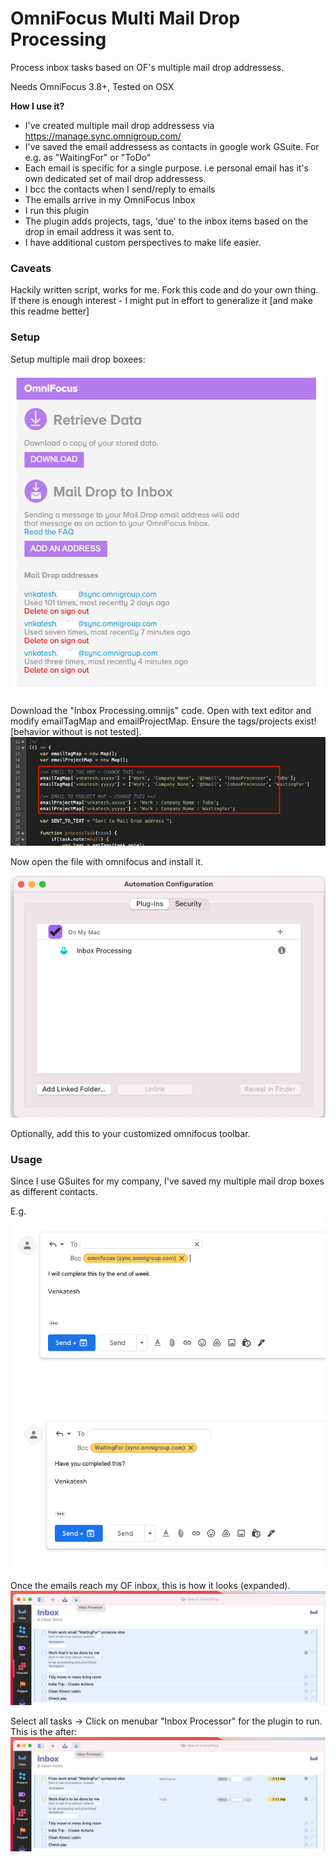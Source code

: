 # OmniFocus Multi Mail Drop Processing
Process inbox tasks based on OF's multiple mail drop addressess.

Needs OmniFocus 3.8+, Tested on OSX

**How I use it?**
* I've created multiple mail drop addressess via https://manage.sync.omnigroup.com/
* I've saved the email addressess as contacts in google work GSuite. For e.g. as "WaitingFor" or "ToDo"
* Each email is specific for a single purpose. i.e personal email has it's own dedicated set of mail drop addressess.
* I bcc the contacts when I send/reply to emails
* The emails arrive in my OmniFocus Inbox
* I run this plugin
* The plugin adds projects, tags, 'due' to the inbox items based on the drop in email address it was sent to.
* I have additional custom perspectives to make life easier. 


### Caveats
Hackily written script, works for me.
Fork this code and do your own thing.
If there is enough interest - I might put in effort to generalize it [and make this readme better]

### Setup
Setup multiple mail drop boxees:

![Email settings](./readme-images/email-settings.png)

Download the "Inbox Processing.omnijs" code.
Open with text editor and modify emailTagMap and emailProjectMap.
Ensure the tags/projects exist! [behavior without is not tested].
![Edit Code](./readme-images/edit-code.png)

Now open the file with omnifocus and install it.

![Plugin](./readme-images/plugin.png)

Optionally, add this to your customized omnifocus toolbar.
### Usage
Since I use GSuites for my company, I've saved my multiple mail drop boxes as different contacts.

E.g.
![todo-email](./readme-images/todo-email.png)
![waitingfor-email](./readme-images/waitingfor-email.png)


Once the emails reach my OF inbox, this is how it looks (expanded). 
![todo-email](./readme-images/before.png)

Select all tasks -> Click on menubar "Inbox Processor" for the plugin to run. This is the after:
![todo-email](./readme-images/after.png)
